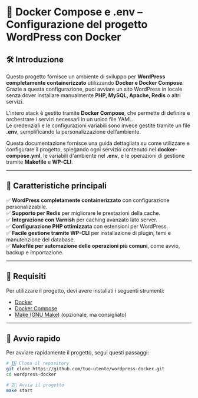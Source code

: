 # 📌 Docker Compose e .env – Configurazione del progetto WordPress con Docker

## 🛠 Introduzione

Questo progetto fornisce un ambiente di sviluppo per **WordPress completamente containerizzato** utilizzando **Docker e Docker Compose**.  
Grazie a questa configurazione, puoi avviare un sito WordPress in locale senza dover installare manualmente **PHP, MySQL, Apache, Redis** o altri servizi.

L’intero stack è gestito tramite **Docker Compose**, che permette di definire e orchestrare i servizi necessari in un unico file YAML.  
Le credenziali e le configurazioni variabili sono invece gestite tramite un file **.env**, semplificando la personalizzazione dell’ambiente.

Questa documentazione fornisce una guida dettagliata su come utilizzare e configurare il progetto, spiegando ogni servizio contenuto nel **docker-compose.yml**, le variabili d'ambiente nel **.env**, e le operazioni di gestione tramite **Makefile** e **WP-CLI**.

---

## 📌 Caratteristiche principali

✅ **WordPress completamente containerizzato** con configurazione personalizzabile.  
✅ **Supporto per Redis** per migliorare le prestazioni della cache.  
✅ **Integrazione con Varnish** per caching avanzato lato server.  
✅ **Configurazione PHP ottimizzata** con estensioni per WordPress.  
✅ **Facile gestione tramite WP-CLI** per installazione di plugin, temi e manutenzione del database.  
✅ **Makefile per automazione delle operazioni più comuni**, come avvio, backup e importazione.

---

## 🔧 Requisiti

Per utilizzare il progetto, devi avere installati i seguenti strumenti:

- [Docker](https://www.docker.com/)
- [Docker Compose](https://docs.docker.com/compose/)
- [Make (GNU Make)](https://www.gnu.org/software/make/) (opzionale, ma consigliato)

---

## 🚀 Avvio rapido

Per avviare rapidamente il progetto, segui questi passaggi:

```sh
# 1️⃣ Clona il repository
git clone https://github.com/tuo-utente/wordpress-docker.git
cd wordpress-docker

# 2️️⃣ Avvia il progetto
make start